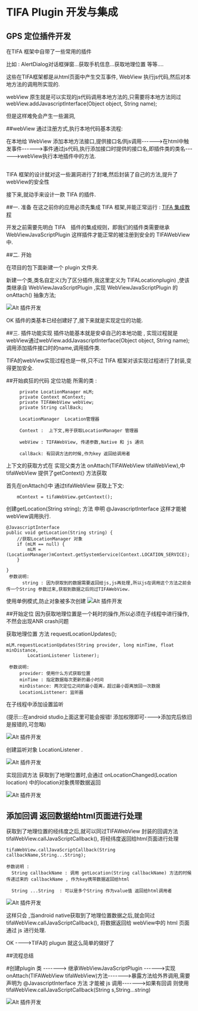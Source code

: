# TIFA Plugin 开发与集成

## GPS 定位插件开发

  在TIFA 框架中自带了一些常用的插件
 
  比如 : AlertDialog对话框弹窗...获取手机信息...获取地理位置  等等....
  
  这些在TIFA框架都是从html页面中产生交互事件, WebView 执行js代码,然后对本地方法的调用所实现的.

  webView 原生就是可以实现的js代码调用本地方法的,只需要将本地方法同过webView.addJavascriptInterface(Object object, String name);

  但是这样难免会产生一些漏洞,

##webView 通过注册方式,执行本地代码基本流程:
   
 在本地给 WebView 添加本地方法接口,提供接口名供js调用------>在html中触发事件------>事件通过js代码,执行添加接口时提供的接口名,即插件类的类名------>webView执行本地插件中的方法.



##

  TIFA 框架的设计就对这一些漏洞进行了封堵,然后封装了自己的方法,提升了webView的安全性

  接下来,就动手来设计一款 TIFA 的插件.

##一. 准备
  在这之前你的应用必须先集成 TIFA 框架,并能正常运行 : <a href="https://github.com/hezhihu89/TIFADemo
  ">TIFA 集成教程</a>  
  
  开发之前需要先明白 TIFA　插件的集成规则，即我们的插件类需要继承　WebViewJavaScriptPlugin 这样插件才能正常的被注册到安全的 TIFAWebView 中.

##二. 开始 
 
  在项目的包下面新建一个 plugin 文件夹.
  
  新建一个类,类名自定义(为了区分插件,我这里定义为 TIFALocationplugin) ,使该类继承自 WebViewJavaScriptPlugin
  ,实现 WebViewJavaScriptPlugin 的 onAttach() 抽象方法;
   
   ![Alt 插件开发](\image\24.png)

   OK 插件的类基本已经创建好了,接下来就是实现定位的功能.

##三. 插件功能实现
   插件功能基本就是安卓自己的本地功能 , 实现过程就是 webView通过webView.addJavascriptInterface(Object object, String name); 调用添加插件接口时的name,调用插件类.

   TIFA的webView实现过程也是一样,只不过 TIFA 框架对该实现过程进行了封装,变得更加安全.

##开始疯狂的代码
  定位功能 所需的类 :

         private LocationManager mLM;
         private Context mContext;
         private TIFAWebView webView;
         private String callBack;

         LocationManager  Location管理器
        
         Context :  上下文,用于获取LocationManager 管理器

         webView : TIFAWebView, 传递参数,Native 和 js 通讯

         callBack: 有回调方法的时候,作为key 返回给调用者
         

         
上下文的获取方式在 实现父类方法 onAttach(TIFAWebView tifaWebView),中 tifaWebView 提供了getContext() 方法获取

首先在onAttach()中 通过tifaWebView 获取上下文:

        mContext = tifaWebView.getContext();

创建getLocation(String string); 方法 申明 @JavascriptInterface 这样才能被webView调用执行.

    @JavascriptInterface
    public void getLocation(String string) {
        //获取LocationManager 对象
        if (mLM == null) {
            mLM = (LocationManager)mContext.getSystemService(Context.LOCATION_SERVICE);
        }

    }
     参数说明: 
          string : 因为获取到的数据需要返回给js,js再处理,所以js在调用这个方法之前会传一个String 参数过来,获取到数据之后同过TIFAWebView.
  


 使用单例模式,防止对象被多次创建
 ![Alt 插件开发](\image\25.png)

##开始定位
  因为获取地理位置是一个耗时的操作,所以必须在子线程中进行操作,不然会出现ANR crash问题
  
  获取地理位置 方法 requestLocationUpdates();

    mLM.requestLocationUpdates(String provider, long minTime, float minDistance,
            LocationListener listener);

     参数说明:
         provider: 使用什么方式获取位置
         minTime : 指定数据每次更新的最小时间
         minDistance: 两次定位之间的最小距离，超过最小距离放回一次数据
         LocationListtener: 监听器
  
在子线程中添加设置监听

(提示:::在android studio上面这里可能会报错!  添加权限即可---->添加完后依旧是报错的,可忽略)

 ![Alt 插件开发](\image\26.png)

 创建监听对象 LocationListener .

 ![Alt 插件开发](\image\27.png)
 
  实现回调方法 获取到了地理位置时,会通过 onLocationChanged(Location location) 中的location对象携带数据返回
  
![Alt 插件开发](\image\28.png)

## 添加回调 返回数据给html页面进行处理
   获取到了地理位置的经纬度之后,就可以同过TIFAWebView 封装的回调方法 tifaWebView.callJavaScriptCallback(), 将经纬度返回给html页面进行处理

    tifaWebView.callJavaScriptCallback(String callbackName,String...String);
    
    参数说明 :
      String callbackName : 调用 getLocation(String callbackName) 方法的时候传递过来的 callbackName , 作为key携带数据返回给html
     
      String ...String  : 可以是多个String 作为value值 返回给html调用者

![Alt 插件开发](\image\29.png)

这样只会 ,当android native获取到了地理位置数据之后,就会同过tifaWebView.callJavaScriptCallback(), 将数据返回给 webView中的 html 页面 通过 js 进行处理.

OK ---->TIFA的 plugun 就这么简单的做好了

##流程总结

#创建plugin 类  ------->  继承WebViewJavaScriptPlugin  ------>实现onAttach(TIFAWebView tifaWebView)方法------->暴露方法给外界调用,需要声明为 @JavascriptInterface 方法 才能被 js 调用------->如果有回调 则使用tifaWebView.callJavaScriptCallback(String s,String...string)


![Alt 插件开发](\image\30.png)
